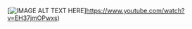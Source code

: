 [![IMAGE ALT TEXT HERE](https://img.youtube.com/vi/YOUTUBE_VIDEO_ID_HERE/0.jpg)]https://www.youtube.com/watch?v=EH37jmOPwxs)
